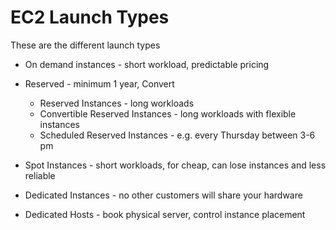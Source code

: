 # EC2 Launch Types

These are the different launch types
* On demand instances - short workload, predictable pricing
* Reserved - minimum 1 year, Convert
  * Reserved Instances - long workloads
  * Convertible Reserved Instances - long workloads with flexible instances
  * Scheduled Reserved Instances - e.g. every Thursday between 3-6 pm

* Spot Instances - short workloads, for cheap, can lose instances and less reliable
* Dedicated Instances - no other customers will share your hardware
* Dedicated Hosts - book physical server, control instance placement
